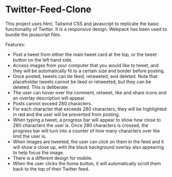 # Twitter-Feed-Clone

This project uses html, Tailwind CSS and javascript to replicate the basic functionality of Twitter. It is a responsive design. 
Webpack has been used to bundle the javascript files. 

Features:

- Post a tweet from either the main tweet card at the top, or the tweet button on the left hand side.
- Access images from your computer that you would like to tweet, and they will be automatically fit to a certain size and border before posting.
- Once posted, tweets can be liked, retweeted, and deleted. Note that placeholder tweets cannot be liked or retweeted, but they can be deleted. This is deliberate. 
- The user can hover over the comment, retweet, like and share icons and an overlay description will appear.
- Posts cannot exceed 280 characters. 
- For each character that exceeds 280 characters, they will be highlighted in red and the user will be prevented from posting.
- When typing a tweet, a progress bar will appear to show how close to 280 characters the user is. Once 280 characters is crossed, the progress bar will turn into a counter of how many characters over the limit the user is.
- When images are tweeted, the user can click on them in the feed and it will show a close up, with the black background overlay also appearing to help focus the image.
- There is a different design for mobile. 
- When the user clicks the home button, it will automatically scroll them back to the top of their Twitter feed.
